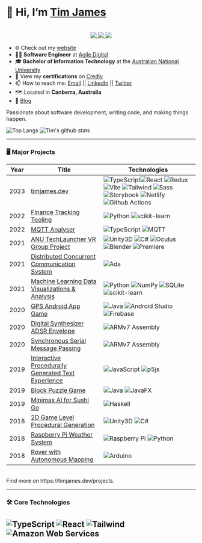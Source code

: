 <!---
Tim-W-James/Tim-W-James is a ✨ special ✨ repository because its `README.md` (this file) appears on your GitHub profile.
You can click the Preview link to take a look at your changes.
--->

<!--- Profile README template created by Tim-W-James --->

# 👋 Hi, I’m [Tim James](https://github.com/Tim-W-James)
<!-- https://shields.io/ https://simpleicons.org/ https://github.com/simple-icons/simple-icons/blob/develop/slugs.md -->
<p align="center"><br/>
 <a href="https://www.linkedin.com/in/timothy-william-james/">
  <img src="https://img.shields.io/badge/linkedin-Timothy%20James-blue?style=flat-square&logo=linkedin">
 </a>
 <a href="mailto:tim.james.work9800@gmail.com">
  <img src="https://img.shields.io/badge/Email-tim.james.work9800%40gmail.com-red?style=flat-square&logo=gmail&logoColor=white">
 </a>
 <a href="https://timjames.dev/blog">
  <img src="https://img.shields.io/badge/Blog-timjames.dev%2Fblog-006400?style=flat-square&logo=devdotto&logoColor=white">
 </a>
</p>

<!-- https://www.webfx.com/tools/emoji-cheat-sheet/ -->

- 🌐 Check out my [website](https://timjames.dev/ "timjames.dev")
- 👨‍💼 **Software Engineer** at [Agile Digital](https://github.com/agiledigital "Agile Digital Website")
- 🎓 **Bachelor of Information Technology** at the [Australian National University](https://www.anu.edu.au/ "ANU")
- 📄 View my **certifications** on [Credly](https://www.credly.com/users/timjames/badges "Credly")
- 📫 How to reach me: [Email](mailto:tim.james.work9800@gmail.com "tim.james.work9800@gmail.com") || [LinkedIn](https://www.linkedin.com/in/timothy-william-james/ "timothy-william-james") || [Twitter](https://twitter.com/TimWJames "@TimWJames")
- 🗺️ Located in **Canberra, Australia**
- 📝 [Blog](https://dev.to/timwjames)

Passionate about software development, writing code, and making things happen.
<br>
<!-- https://github.com/anuraghazra/github-readme-stats -->
![Top Langs](https://github-readme-stats.vercel.app/api/top-langs/?username=Tim-W-James&theme=tokyonight&count_private=true&langs_count=8&layout=compact&hide=ASP.NET,ShaderLab,c,Jupyter%20Notebook,Ada)
![Tim's github stats](https://github-readme-stats.vercel.app/api/?username=Tim-W-James&show_icons=true&theme=tokyonight&count_private=true&hide_rank=true&line_height=24) <!--&hide=contribs -->
<br>

---

### 🖥️ Major Projects
<!-- table -->
<!-- https://github.com/simple-icons/simple-icons/blob/develop/slugs.md -->
| Year | Title                                    | Technologies                           |
|------|------------------------------------------|----------------------------------------|
| 2023 | [timjames.dev](https://github.com/Tim-W-James/timjames.dev "Project Repo") | ![TypeScript](https://img.shields.io/badge/-TypeScript-black?style=flat-square&logo=typescript)![React](https://img.shields.io/badge/-React%20JS-black?style=flat-square&logo=react) ![Redux](https://img.shields.io/badge/-React%20Redux-black?style=flat-square&logo=redux) ![Vite](https://img.shields.io/badge/-Vite-black?style=flat-square&logo=vite) ![Tailwind](https://img.shields.io/badge/-Tailwind%20CSS-black?style=flat-square&logo=tailwindcss) ![Sass](https://img.shields.io/badge/-Sass-black?style=flat-square&logo=sass) ![Storybook](https://img.shields.io/badge/-Storybook-black?style=flat-square&logo=storybook) ![Netlify](https://img.shields.io/badge/-Netlify-black?style=flat-square&logo=netlify) ![Github Actions](https://img.shields.io/badge/-GitHub%20Actions-black?style=flat-square&logo=githubactions) |
| 2022 | [Finance Tracking Tooling](https://github.com/Tim-W-James/finance-tooling "Project Repo") | ![Python](https://img.shields.io/badge/-Python-black?style=flat-square&logo=python) ![scikit-learn](https://img.shields.io/badge/-scikit%20learn-black?style=flat-square&logo=scikitlearn) |
| 2022 | [MQTT Analyser](https://github.com/Tim-W-James/mqtt-analyser "Project Repo") | ![TypeScript](https://img.shields.io/badge/-TypeScript-black?style=flat-square&logo=typescript) ![MQTT](https://img.shields.io/badge/-MQTT-black?style=flat-square&logo=mqtt) |
| 2021 | [ANU TechLauncher VR Group Project](https://github.com/VR-Observatory/SidingSpringObservatory "Project Repo") | ![Unity3D](https://img.shields.io/badge/-Unity3D-black?style=flat-square&logo=unity) ![C#](https://img.shields.io/badge/-C%23-black?style=flat-square&logo=csharp) ![Oculus](https://img.shields.io/badge/-Oculus-black?style=flat-square&logo=oculus) ![Blender](https://img.shields.io/badge/-Blender-black?style=flat-square&logo=blender) ![Premiere](https://img.shields.io/badge/-Premiere-black?style=flat-square&logo=adobepremierepro)|
| 2021 | [Distributed Concurrent Communication System](https://github.com/Tim-W-James/gliding-in-space "Project Repo") | ![Ada](https://img.shields.io/badge/-Ada-black?style=flat-square)|
| 2021 | [Machine Learning Data Visualizations & Analysis](https://github.com/Tim-W-James/Python-Data-Reference-Code "My Python Reference Code") | ![Python](https://img.shields.io/badge/-Python-black?style=flat-square&logo=python) ![NumPy](https://img.shields.io/badge/-NumPy-black?style=flat-square&logo=numpy) ![SQLite](https://img.shields.io/badge/-SQLite-black?style=flat-square&logo=sqlite) ![scikit-learn](https://img.shields.io/badge/-scikit%20learn-black?style=flat-square&logo=scikitlearn) |
| 2020 | [GPS Android App Game](https://github.com/Tim-W-James/Java-GPS-Android-Game) | ![Java](https://img.shields.io/badge/-Java-black?style=flat-square&logo=java&logoColor=red) ![Android Studio](https://img.shields.io/badge/-Android%20Studio-black?style=flat-square&logo=androidstudio) ![Firebase](https://img.shields.io/badge/-Firebase-black?style=flat-square&logo=firebase) |
| 2020 | [Digital Synthesizer ADSR Envelope](https://github.com/Tim-W-James/ARMv7-Digital-Synthesizer-ADSR) | ![ARMv7 Assembly](https://img.shields.io/badge/-ARMv7%20Assembly-black?style=flat-square) |
| 2020 | [Synchronous Serial Message Passing](https://github.com/Tim-W-James/ARMv7-Synchronous-Serial-Message-Passing) | ![ARMv7 Assembly](https://img.shields.io/badge/-ARMv7%20Assembly-black?style=flat-square) |
| 2019 | [Interactive Procedurally Generated Text Experience](https://github.com/Tim-W-James/JavaScript-Interactive-Procedural-Text-Experience) | ![JavaScript](https://img.shields.io/badge/-JavaScript-black?style=flat-square&logo=javascript) ![p5js](https://img.shields.io/badge/-p5.js-black?style=flat-square&logo=p5dotjs) |
| 2019 | [Block Puzzle Game](https://github.com/Tim-W-James/Java-Block-Puzzle-Game) | ![Java](https://img.shields.io/badge/-Java-black?style=flat-square&logo=java&logoColor=red) ![JavaFX](https://img.shields.io/badge/-JavaFX-black?style=flat-square) |
| 2019 | [Minimax AI for Sushi Go](https://github.com/Tim-W-James/Sushi-Go-AI) | ![Haskell](https://img.shields.io/badge/-Haskell-black?style=flat-square&logo=haskell) |
| 2018 | [2D Game Level Procedural Generation](https://github.com/Tim-W-James/Time-Travel-Roguelite-Game "Part of a Larger Project") | ![Unity3D](https://img.shields.io/badge/-Unity3D-black?style=flat-square&logo=unity) ![C#](https://img.shields.io/badge/-C%23-black?style=flat-square&logo=csharp) |
| 2018 | [Raspberry Pi Weather System](https://github.com/Tim-W-James/Raspberry-Pi-Weather-Station) | ![Raspberry Pi](https://img.shields.io/badge/-Raspberry%20Pi-black?style=flat-square&logo=raspberrypi&logoColor=red) ![Python](https://img.shields.io/badge/-Python-black?style=flat-square&logo=python) |
| 2018 | [Rover with Autonomous Mapping](https://github.com/Tim-W-James/Arduino-Autonomous-Rover) | ![Arduino](https://img.shields.io/badge/-Arduino-black?style=flat-square&logo=arduino) |

<br>
Find more on https://timjames.dev/projects.

---

### 🛠️ Core Technologies
<!-- https://github.com/simple-icons/simple-icons/blob/develop/slugs.md -->
![TypeScript](https://img.shields.io/badge/-TypeScript-black?style=flat-square&logo=typescript)
![React](https://img.shields.io/badge/-React%20JS-black?style=flat-square&logo=react)
![Tailwind](https://img.shields.io/badge/-Tailwind%20CSS-black?style=flat-square&logo=tailwindcss)
![Amazon Web Services](https://img.shields.io/badge/-Amazon%20Web%20Services-black?style=flat-square&logo=amazonaws)
---

<!-- ### 🧔 What I do when I'm not writing code
- ✨ **Interests**: Hiking, Creative Writing, Philosophy, Guitar, Board Games, Astronomy
- 🎮 **Video Games**: Hollow Knight, Monster Hunter, Subnautica
- 🎮 **Video Games**: Hollow Knight, Monster Hunter, Subnautica - Find me on [Steam](https://steamcommunity.com/id/ExplosiveFridge)
- 🎥 **Movies**: Bladerunner 2049, Mad Max: Fury Road, What We Do in the Shadows
- 📺 **TV Shows**: The Expanse, Breaking Bad, Game of Thrones
- 📚 **Books**: Dune
- 🎵 **Music**: Tame Impala - Find me on [Spotify](https://open.spotify.com/user/22xzbbohotkdpq5wfipvefk4y) 
- 🐈 **Pets**: I have a cat called Max -->
